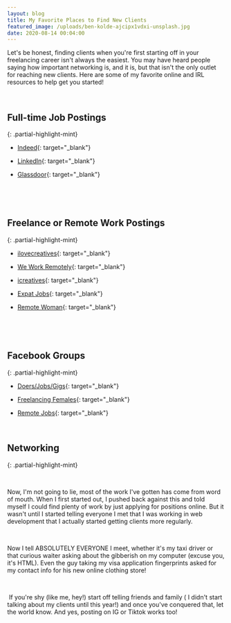 ```yaml
---
layout: blog
title: My Favorite Places to Find New Clients
featured_image: /uploads/ben-kolde-ajcipx1vdxi-unsplash.jpg
date: 2020-08-14 00:04:00
---
```


Let's be honest, finding clients when you're first starting off in your freelancing career isn't always the easiest. You may have heard people saying how important networking is, and it is, but that isn't the only outlet for reaching new clients. Here are some of my favorite online and IRL resources to help get you started\!

&nbsp;

## **Full-time Job Postings**
{: .partial-highlight-mint}

* [Indeed](https://www.indeed.com/){: target="_blank"}

* [LinkedIn](https://www.linkedin.com/in/jessie-bosley/){: target="_blank"}

* [Glassdoor](https://www.glassdoor.com/){: target="_blank"}

&nbsp;

&nbsp;

## **Freelance or Remote Work Postings**
{: .partial-highlight-mint}

* [ilovecreatives](https://ilovecreatives.com/ads/category/Job){: target="_blank"}

* [We Work Remotely](https://weworkremotely.com/){: target="_blank"}

* [icreatives](https://www.icreatives.com/find-work/?){: target="_blank"}

* [Expat Jobs](https://expatjobs.io/){: target="_blank"}

* [Remote Woman](https://remotewoman.com/){: target="_blank"}

&nbsp;

&nbsp;

## **Facebook Groups**
{: .partial-highlight-mint}

* [Doers/Jobs/Gigs](https://www.facebook.com/groups/ddoers.jobs.gigs/){: target="_blank"}

* [Freelancing Females](https://www.facebook.com/groups/freelancingfems/){: target="_blank"}

* [Remote Jobs](https://www.facebook.com/groups/901954586546769/){: target="_blank"}

&nbsp;

## Networking
{: .partial-highlight-mint}

&nbsp;

Now, I'm not going to lie, most of the work I've gotten has come from word of mouth. When I first started out, I pushed back against this and told myself I could find plenty of work by just applying for positions online. But it wasn't until I started telling everyone I met that I was working in web development that I actually started getting clients more regularly.&nbsp;

&nbsp;

Now I tell ABSOLUTELY EVERYONE I meet, whether it's my taxi driver or that curious waiter asking about the gibberish on my computer (excuse you, it's HTML). Even the guy taking my visa application fingerprints asked for my contact info for his new online clothing store\!

&nbsp;

&nbsp;If you're shy (like me, hey\!) start off telling friends and family ( I didn't start talking about my clients until this year\!) and once you've conquered that, let the world know. And yes, posting on IG or Tiktok works too\!&nbsp;